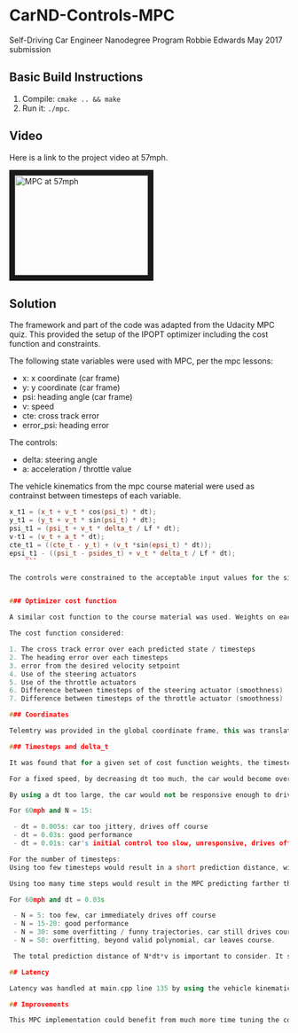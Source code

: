# CarND-Controls-MPC
Self-Driving Car Engineer Nanodegree Program
Robbie Edwards May 2017 submission

## Basic Build Instructions

1. Compile: `cmake .. && make`
2. Run it: `./mpc`.

## Video

Here is a link to the project video at 57mph.

<a href="http://www.youtube.com/watch?feature=player_embedded&v=ZCe8aLxr1lk" target="_blank"><img src="http://img.youtube.com/vi/ZCe8aLxr1lk/0.jpg"
alt="MPC at 57mph" width="240" height="180" border="10" /></a>

## Solution

The framework and part of the code was adapted from the Udacity MPC quiz. This provided the setup of the IPOPT optimizer including the cost function and constraints.

The following state variables were used with MPC, per the mpc lessons:

- x: x coordinate (car frame)
- y: y coordinate (car frame)
- psi: heading angle (car frame)
- v: speed
- cte: cross track error
- error_psi: heading error

The controls:

- delta: steering angle
- a: acceleration / throttle value

The vehicle kinematics from the mpc course material were used as contrainst between timesteps of each variable.

```c++
x_t1 = (x_t + v_t * cos(psi_t) * dt);
y_t1 = (y_t + v_t * sin(psi_t) * dt);
psi_t1 = (psi_t + v_t * delta_t / Lf * dt);
v-t1 = (v_t + a_t * dt);
cte_t1 = ((cte_t - y_t) + (v_t *sin(epsi_t) * dt));
epsi_t1 - ((psi_t - psides_t) + v_t * delta_t / Lf * dt);
    ```

The controls were constrained to the acceptable input values for the simulator of -25..25 deg for steering and -1..1 throttle setting.


### Optimizer cost function

A similar cost function to the course material was used. Weights on each cost term were used and tuned to provide accpetable driving behavior. In general, the weights were not adjusted significantly between the velocity set points which were attempted.

The cost function considered:

1. The cross track error over each predicted state / timesteps
2. The heading error over each timesteps
3. error from the desired velocity setpoint
4. Use of the steering actuators
5. Use of the throttle actuators
6. Difference between timesteps of the steering actuator (smoothness)
7. Difference between timesteps of the throttle actuator (smoothness)

### Coordinates

Telemtry was provided in the global coordinate frame, this was translated and rotated into the vehicle reference frame in main.cpp line 111. The optimizer and polynomial fitter were run in the vehicle reference frame coordinates.

### Timesteps and delta_t

It was found that for a given set of cost function weights, the timestep dt could be adjusted somewhat proportionally to the vehicle velocity to acheive a roughly constant prediction distance. That is, decrease dt with increasing velocity.

For a fixed speed, by decreasing dt too much, the car would become over-responsive and jittery. It would often drive off the track.

By using a dt too large, the car would not be responsive enough to drive around the tighter corners.

For 60mph and N = 15:

 - dt = 0.005s: car too jittery, drives off course
 - dt = 0.03s: good performance
 - dt = 0.01s: car's initial control too slow, unresponsive, drives off course. Large variations in control output between timesteps

For the number of timesteps:
Using too few timesteps would result in a short prediction distance, with inadequate fitting. The car would often quickly drive off the track.

Using too many time steps would result in the MPC predicting farther than the vehicle's telemetry as well as evaluating the fitted polynomial outside the region in which it was fit.  The car would drive off the course.

For 60mph and dt = 0.03s

 - N = 5: too few, car immediately drives off course
 - N = 15-20: good performance
 - N = 30: some overfitting / funny trajectories, car still drives course
 - N = 50: overfitting, beyond valid polynomial, car leaves course.

 The total prediction distance of N*dt*v is important to consider. It should not be longer than the telemetry.

## Latency

Latency was handled at main.cpp line 135 by using the vehicle kinematics in the vehicle frame of reference to adjust the mpc solver input state forward by the latency time of 100ms. This means the solver should be generating control output for when the vehicle is ready to respond to it.

## Improvements

This MPC implementation could benefit from much more time tuning the cost function weights as well as other parameters. Perhaps from automatic tuning of the cost function weights.  It would also be interesting to apply other terms to the cost function in future work. The vehicle dynamics could also be incorporated in place of the kinematics, but the dynamics used in the simulator would have to be known.
